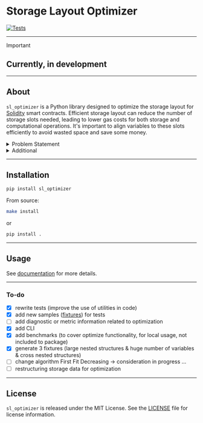 # Storage Layout Optimizer

[![Tests](https://github.com/fabelx/storage-layout-optimizer/actions/workflows/tests.yml/badge.svg)](https://github.com/fabelx/storage-layout-optimizer/actions/workflows/tests.yml)
___
> [!IMPORTANT]
> ## Currently, in development
___

## About
`sl_optimizer` is a Python library designed to optimize the storage layout for [Solidity](https://soliditylang.org/) smart contracts.
Efficient storage layout can reduce the number of storage slots needed, leading to lower gas costs for both storage
and computational operations. It's important to align variables to these slots
efficiently to avoid wasted space and save some money.

<details>
<summary>Problem Statement</summary>

In Solidity smart contract development, the efficient allocation of storage is a critical concern for optimizing gas costs
and overall performance. The current challenge lies in the need to carefully manage the storage layout to reduce the number
of required storage slots. The inefficient allocation of variables to these slots can result in increased gas costs for both
storage and computational operations.

Wasted space due to suboptimal storage layout not only incurs unnecessary expenses but also diminishes the overall efficiency
of smart contracts. To address this issue, developers must align variables to storage slots in an optimized manner.
However, manually achieving this level of efficiency can be time-consuming and error-prone.

To streamline this process and enhance the cost-effectiveness of Solidity smart contracts, the `sl_optimizer` Python library has been designed.
This library aims to automate and optimize the storage layout.

### Mathematical Complexity
The mathematical complexity of storage layout optimization involves determining the most efficient way to pack variables
into storage slots *(aka [Bin packing problem](https://en.wikipedia.org/wiki/Bin_packing_problem))*. This problem can be
approached with various algorithms and optimization techniques.

#### First Fit Decreasing Method
**The First Fit Decreasing (FFD)** method is a heuristic algorithm commonly used in bin packing problems, and it was
adapted for storage layout optimization in Solidity. The goal is to efficiently pack variables into 32-byte storage slots,
minimizing wasted space and optimizing gas costs.

```mermaid
graph TD
  A[Sort variables in decreasing order of size] -->|Sorted List| B(Empty set of storage slots)
  B -->|Available Storage Slots| C{For each variable in the Sorted List}
  C -->|Iterate through slots| D(Try to find a suitable slot)
  D -->|Slot found| E{Assign variable to slot}
  D -->|No suitable slot| F[Create a new storage slot]
  E -->|Assign variable| C
  F -->|Assign variable| C
  C -->|All variables assigned| G{End}

```

#### Challenges:
 - Dependencies between variables might constrain the packing possibilities.
 - Arrays and mappings can complicate storage layout due to their dynamic nature.
 - Optimizing for storage efficiency must also consider the gas costs associated with reading and writing to storage.
 - Functions that use a delegate call to interact with the implementation contract.

</details>

<details>
<summary>Additional</summary>

- **Layout** *(Storage Layout)* - in code you can often find references to these names; they mean a data storage scheme that is presented in json format and can be obtained using this command `solc --storage-layout -o output Contract.sol`, an example of a smart contract storage json file [here](tests/fixtures/sample_contract_1_storage.json).
- **Storage** - refers to the `storage` field in the storage layout json file and contains information about the layout of variables (storage).
- **Type(s)** - refers to the `types` field in the storage layout json file and contains information about the types used in the smart contact.
- **[Gas](https://docs.soliditylang.org/en/latest/introduction-to-smart-contracts.html#gas)** - is the unit used to measure computational effort in the EVM.
- Solidity stores data in 32-byte chunks, also known as storage **slots**.

More information [here](https://docs.soliditylang.org/en/latest/internals/layout_in_storage.html).

</details>

___

## Installation
```bash
pip install sl_optimizer
```
From source:
```bash
make install
```
or
```bash
pip install .
```
___

## Usage
See [documentation](src/README.md) for more details.

___

### To-do
- [x] rewrite tests (improve the use of utilities in code)
- [x] add new samples ([fixtures](tests/fixtures)) for tests
- [ ] add diagnostic or metric information related to optimization
- [x] add CLI
- [x] add benchmarks (to cover optimize functionality, for local usage, not included to package)
- [x] generate 3 fixtures (large nested structures & huge number of variables & cross nested structures)
- [ ] change algorithm First Fit Decreasing -> consideration in progress ...
- [ ] restructuring storage data for optimization
___

## License
`sl_optimizer` is released under the MIT License.
See the [LICENSE](LICENSE.txt) file for license information.
